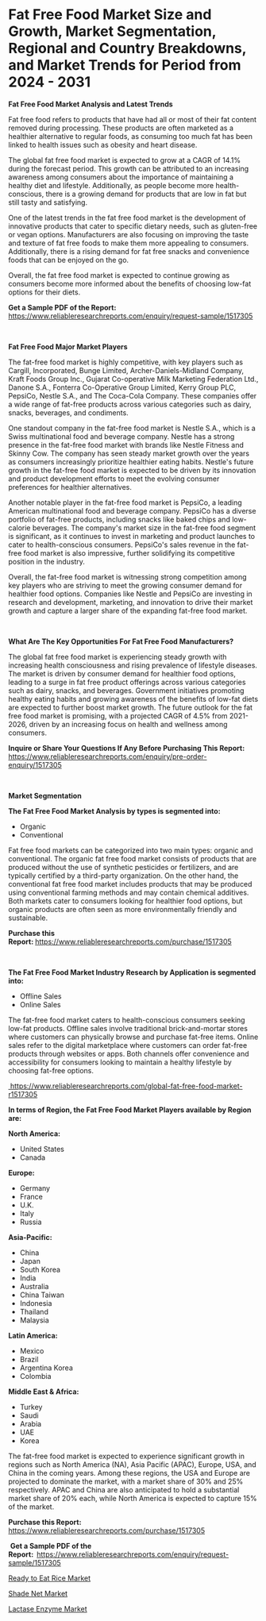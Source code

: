 <p><h1>Fat Free Food Market Size and Growth, Market Segmentation, Regional and Country Breakdowns, and Market Trends for Period from 2024 -  2031</h1></p><p><strong>Fat Free Food Market Analysis and Latest Trends</strong></p>
<p><p>Fat free food refers to products that have had all or most of their fat content removed during processing. These products are often marketed as a healthier alternative to regular foods, as consuming too much fat has been linked to health issues such as obesity and heart disease. </p><p>The global fat free food market is expected to grow at a CAGR of 14.1% during the forecast period. This growth can be attributed to an increasing awareness among consumers about the importance of maintaining a healthy diet and lifestyle. Additionally, as people become more health-conscious, there is a growing demand for products that are low in fat but still tasty and satisfying.</p><p>One of the latest trends in the fat free food market is the development of innovative products that cater to specific dietary needs, such as gluten-free or vegan options. Manufacturers are also focusing on improving the taste and texture of fat free foods to make them more appealing to consumers. Additionally, there is a rising demand for fat free snacks and convenience foods that can be enjoyed on the go.</p><p>Overall, the fat free food market is expected to continue growing as consumers become more informed about the benefits of choosing low-fat options for their diets.</p></p>
<p><strong>Get a Sample PDF of the Report:&nbsp;</strong> <a href="https://www.reliableresearchreports.com/enquiry/request-sample/1517305">https://www.reliableresearchreports.com/enquiry/request-sample/1517305</a></p>
<p>&nbsp;</p>
<p><strong>Fat Free Food Major Market Players</strong></p>
<p><p>The fat-free food market is highly competitive, with key players such as Cargill, Incorporated, Bunge Limited, Archer-Daniels-Midland Company, Kraft Foods Group Inc., Gujarat Co-operative Milk Marketing Federation Ltd., Danone S.A., Fonterra Co-Operative Group Limited, Kerry Group PLC, PepsiCo, Nestle S.A., and The Coca-Cola Company. These companies offer a wide range of fat-free products across various categories such as dairy, snacks, beverages, and condiments.</p><p>One standout company in the fat-free food market is Nestle S.A., which is a Swiss multinational food and beverage company. Nestle has a strong presence in the fat-free food market with brands like Nestle Fitness and Skinny Cow. The company has seen steady market growth over the years as consumers increasingly prioritize healthier eating habits. Nestle's future growth in the fat-free food market is expected to be driven by its innovation and product development efforts to meet the evolving consumer preferences for healthier alternatives.</p><p>Another notable player in the fat-free food market is PepsiCo, a leading American multinational food and beverage company. PepsiCo has a diverse portfolio of fat-free products, including snacks like baked chips and low-calorie beverages. The company's market size in the fat-free food segment is significant, as it continues to invest in marketing and product launches to cater to health-conscious consumers. PepsiCo's sales revenue in the fat-free food market is also impressive, further solidifying its competitive position in the industry.</p><p>Overall, the fat-free food market is witnessing strong competition among key players who are striving to meet the growing consumer demand for healthier food options. Companies like Nestle and PepsiCo are investing in research and development, marketing, and innovation to drive their market growth and capture a larger share of the expanding fat-free food market.</p></p>
<p>&nbsp;</p>
<p><strong>What Are The Key Opportunities For Fat Free Food Manufacturers?</strong></p>
<p><p>The global fat free food market is experiencing steady growth with increasing health consciousness and rising prevalence of lifestyle diseases. The market is driven by consumer demand for healthier food options, leading to a surge in fat free product offerings across various categories such as dairy, snacks, and beverages. Government initiatives promoting healthy eating habits and growing awareness of the benefits of low-fat diets are expected to further boost market growth. The future outlook for the fat free food market is promising, with a projected CAGR of 4.5% from 2021-2026, driven by an increasing focus on health and wellness among consumers.</p></p>
<p><strong>Inquire or Share Your Questions If Any Before Purchasing This Report:</strong> <a href="https://www.reliableresearchreports.com/enquiry/pre-order-enquiry/1517305">https://www.reliableresearchreports.com/enquiry/pre-order-enquiry/1517305</a></p>
<p>&nbsp;</p>
<p><strong>Market Segmentation</strong></p>
<p><strong>The Fat Free Food Market Analysis by types is segmented into:</strong></p>
<p><ul><li>Organic</li><li>Conventional</li></ul></p>
<p><p>Fat free food markets can be categorized into two main types: organic and conventional. The organic fat free food market consists of products that are produced without the use of synthetic pesticides or fertilizers, and are typically certified by a third-party organization. On the other hand, the conventional fat free food market includes products that may be produced using conventional farming methods and may contain chemical additives. Both markets cater to consumers looking for healthier food options, but organic products are often seen as more environmentally friendly and sustainable.</p></p>
<p><strong>Purchase this Report:&nbsp;</strong><a href="https://www.reliableresearchreports.com/purchase/1517305">https://www.reliableresearchreports.com/purchase/1517305</a></p>
<p>&nbsp;</p>
<p><strong>The Fat Free Food Market Industry Research by Application is segmented into:</strong></p>
<p><ul><li>Offline Sales</li><li>Online Sales</li></ul></p>
<p><p>The fat-free food market caters to health-conscious consumers seeking low-fat products. Offline sales involve traditional brick-and-mortar stores where customers can physically browse and purchase fat-free items. Online sales refer to the digital marketplace where customers can order fat-free products through websites or apps. Both channels offer convenience and accessibility for consumers looking to maintain a healthy lifestyle by choosing fat-free options.</p></p>
<p><a href="https://www.reliableresearchreports.com/global-fat-free-food-market-r1517305">&nbsp;https://www.reliableresearchreports.com/global-fat-free-food-market-r1517305</a></p>
<p><strong>In terms of Region, the Fat Free Food Market Players available by Region are:</strong></p>
<p>
    <p> <strong> North America: </strong>
        <ul>
            <li>United States</li>
            <li>Canada</li>
        </ul>
        </p> 
    <p> <strong> Europe: </strong>
        <ul>
            <li>Germany</li>
            <li>France</li>
            <li>U.K.</li>
            <li>Italy</li>
            <li>Russia</li>
        </ul>
        </p> 
    <p> <strong> Asia-Pacific: </strong>
        <ul>
            <li>China</li>
            <li>Japan</li>
            <li>South Korea</li>
            <li>India</li>
            <li>Australia</li>
            <li>China Taiwan</li>
            <li>Indonesia</li>
            <li>Thailand</li>
            <li>Malaysia</li>
        </ul>
        </p> 
    <p> <strong> Latin America: </strong>
        <ul>
            <li>Mexico</li>
            <li>Brazil</li>
            <li>Argentina Korea</li>
            <li>Colombia</li>
        </ul>
        </p> 
    <p> <strong> Middle East & Africa: </strong>
        <ul>
            <li>Turkey</li>
            <li>Saudi</li>
            <li>Arabia</li>
            <li>UAE</li>
            <li>Korea</li>
        </ul>
    </p>
    </p>
<p><p>The fat-free food market is expected to experience significant growth in regions such as North America (NA), Asia Pacific (APAC), Europe, USA, and China in the coming years. Among these regions, the USA and Europe are projected to dominate the market, with a market share of 30% and 25% respectively. APAC and China are also anticipated to hold a substantial market share of 20% each, while North America is expected to capture 15% of the market.</p></p>
<p><strong>Purchase this Report: </strong><a href="https://www.reliableresearchreports.com/purchase/1517305">https://www.reliableresearchreports.com/purchase/1517305</a></p>
<p>&nbsp;<strong>Get a Sample PDF of the Report:&nbsp;&nbsp;</strong><a href="https://www.reliableresearchreports.com/enquiry/request-sample/1517305">https://www.reliableresearchreports.com/enquiry/request-sample/1517305</a></p>
<p><strong></strong></p>
<p><p><a href="https://github.com/ChiragRP21/Market-Research-Report-List-4/blob/main/ready-to-eat-rice-market.md">Ready to Eat Rice Market</a></p><p><a href="https://confirmed-shield-e13.notion.site/Shade-Net-Market-Size-Evaluating-its-Market-Trends-Growth-and-Projections-2024-2031-2ecb0f25f0a64df9851438b0e034e631">Shade Net Market</a></p><p><a href="https://funky-papaya-cf4.notion.site/Lactase-Enzyme-Market-Size-Furnishes-Valuable-Information-Encompassing-Market-Share-Market-Trends--9216d61aca04499a879f9b3aff51d03d">Lactase Enzyme Market</a></p></p>